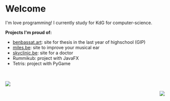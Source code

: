 # Welcome
I'm love programming! I currently study for KdG for computer-science.

**Projects I'm proud of:**

- [benbassat.art](https://benbassat.art): site for thesis in the last year of highschool (GIP)
- [miles.be](https://miles.be): site to improve your musical ear
- [skyclinic.be](https://skyclinic.be): site for a doctor
- Rummikub: project with JavaFX
- Tetris: project with PyGame

<br><br>
<img align="left" src="https://github-readme-stats.vercel.app/api/top-langs/?username=ArthurBenbassat&theme=dracula" />

<br><img align="right" src="https://github-readme-stats.vercel.app/api?username=ArthurBenbassat&show_icons=true&theme=dracula" />
